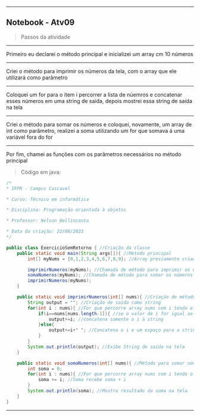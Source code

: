 <hr>

## Notebook - Atv09

> Passos da atividade

  <hr>Primeiro eu declarei o método principal e inicializei um array cm 10 números

  <hr>Criei o método para imprimir os números da tela, com o array que ele utilizará como parâmetro

  <hr>Coloquei um for para o item i percorrer a lista de núemros e concatenar esses números em uma string de saída, depois mostrei essa string de saída na tela

  <hr>Criei o método para somar os números e coloquei, novamente, um array de int como parâmetro, realizei a soma utilizando um for que somava á uma variável fora do for

  <hr>Por fim, chamei as funções com os parâmetros necessários no método principal
 
> Código em java:

``` java
/*
* IFPR - Campus Cascavel

* Curso: Técnico em informática

* Disciplina: Programação orientada à objetos

* Professor: Nelson Bellincanta

* Data da criação: 22/06/2023
*/

public class ExercicioSemRetorno { //Criação da classe
    public static void main(String args[]){ //Método principal
        int[] myNums = {0,1,2,3,4,5,6,7,8,9}; //Array previamente criado com 10 números

        imprimirNumeros(myNums); //Chamada de método para imprimir os números
        somaNumeros(myNums); //Chamada de método para somar os números
        imprimirNumeros(myNums);
    }

    public static void imprimirNumeros(int[] nums){ //Criação de método sem retorno
        String output = ""; //Criação de saída como string
        for(int i : nums){ //For que percorre array nums com i tendo o valor de cada item
            if(i==nums[nums.length-1]){ //se o valor de i for igual ao último item da lista
                output+=i; //concatena somente o i à string
            }else{
                output+=i+" "; //Concatena o i e um espaço para a string de saída
            }
        }
        System.out.println(output); //Exibe String de saída na tela
    }

    public static void somaNumeros(int[] nums){ //Método para somar números sem retorno
        int soma = 0;
        for(int i : nums){ //For que percorre array nums com i tendo o valor de cada item
            soma += i; //Soma recebe soma + i
        }
        System.out.println(soma); //Mostra resultado da soma na tela
    }
}
```
<hr>
